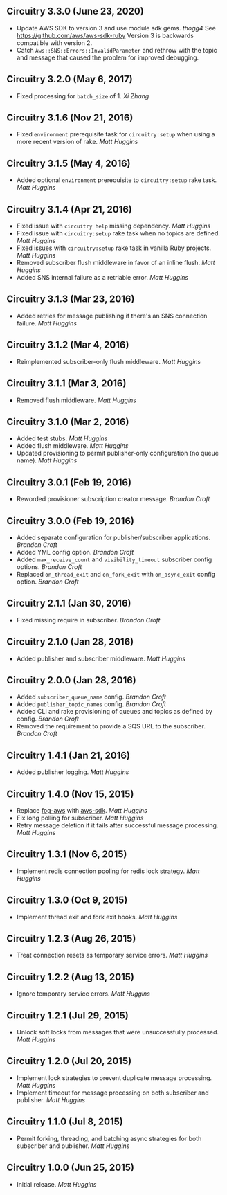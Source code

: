 ## Circuitry 3.3.0 (June 23, 2020)

* Update AWS SDK to version 3 and use module sdk gems. *thogg4*
  See https://github.com/aws/aws-sdk-ruby 
  Version 3 is backwards compatible with version 2.
* Catch `Aws::SNS::Errors::InvalidParameter` and rethrow with the topic
  and message that caused the problem for improved debugging.

## Circuitry 3.2.0 (May 6, 2017)

* Fixed processing for `batch_size` of 1. *Xi Zhang*

## Circuitry 3.1.6 (Nov 21, 2016)

* Fixed `environment` prerequisite task for `circuitry:setup` when using a more recent version
  of rake. *Matt Huggins*

## Circuitry 3.1.5 (May 4, 2016)

* Added optional `environment` prerequisite to `circuitry:setup` rake task. *Matt Huggins*

## Circuitry 3.1.4 (Apr 21, 2016)

* Fixed issue with `circuitry help` missing dependency. *Matt Huggins*
* Fixed issue with `circuitry:setup` rake task when no topics are defined. *Matt Huggins*
* Fixed issues with `circuitry:setup` rake task in vanilla Ruby projects. *Matt Huggins*
* Removed subscriber flush middleware in favor of an inline flush. *Matt Huggins*
* Added SNS internal failure as a retriable error. *Matt Huggins*

## Circuitry 3.1.3 (Mar 23, 2016)

* Added retries for message publishing if there's an SNS connection failure. *Matt Huggins*

## Circuitry 3.1.2 (Mar 4, 2016)

* Reimplemented subscriber-only flush middleware. *Matt Huggins*

## Circuitry 3.1.1 (Mar 3, 2016)

* Removed flush middleware. *Matt Huggins*

## Circuitry 3.1.0 (Mar 2, 2016)

* Added test stubs. *Matt Huggins*
* Added flush middleware. *Matt Huggins*
* Updated provisioning to permit publisher-only configuration (no queue name). *Matt Huggins*

## Circuitry 3.0.1 (Feb 19, 2016)

* Reworded provisioner subscription creator message. *Brandon Croft*

## Circuitry 3.0.0 (Feb 19, 2016)

* Added separate configuration for publisher/subscriber applications. *Brandon Croft*
* Added YML config option. *Brandon Croft*
* Added `max_receive_count` and `visibility_timeout` subscriber config options. *Brandon Croft*
* Replaced `on_thread_exit` and `on_fork_exit` with `on_async_exit` config option. *Brandon Croft*

## Circuitry 2.1.1 (Jan 30, 2016)

* Fixed missing require in subscriber. *Brandon Croft*

## Circuitry 2.1.0 (Jan 28, 2016)

* Added publisher and subscriber middleware. *Matt Huggins*

## Circuitry 2.0.0 (Jan 28, 2016)

* Added `subscriber_queue_name` config. *Brandon Croft*
* Added `publisher_topic_names` config. *Brandon Croft*
* Added CLI and rake provisioning of queues and topics as defined by config. *Brandon Croft*
* Removed the requirement to provide a SQS URL to the subscriber. *Brandon Croft*

## Circuitry 1.4.1 (Jan 21, 2016)

* Added publisher logging. *Matt Huggins*

## Circuitry 1.4.0 (Nov 15, 2015)

* Replace [fog-aws](https://github.com/fog/fog-aws) with
  [aws-sdk](https://github.com/aws/aws-sdk-ruby). *Matt Huggins*
* Fix long polling for subscriber. *Matt Huggins*
* Retry message deletion if it fails after successful message processing. *Matt Huggins*

## Circuitry 1.3.1 (Nov 6, 2015)

* Implement redis connection pooling for redis lock strategy. *Matt Huggins*

## Circuitry 1.3.0 (Oct 9, 2015)

* Implement thread exit and fork exit hooks. *Matt Huggins*

## Circuitry 1.2.3 (Aug 26, 2015)

* Treat connection resets as temporary service errors. *Matt Huggins*

## Circuitry 1.2.2 (Aug 13, 2015)

* Ignore temporary service errors. *Matt Huggins*

## Circuitry 1.2.1 (Jul 29, 2015)

* Unlock soft locks from messages that were unsuccessfully processed. *Matt Huggins*

## Circuitry 1.2.0 (Jul 20, 2015)

* Implement lock strategies to prevent duplicate message processing. *Matt Huggins*
* Implement timeout for message processing on both subscriber and publisher. *Matt Huggins*

## Circuitry 1.1.0 (Jul 8, 2015)

* Permit forking, threading, and batching async strategies for both subscriber and publisher.
  *Matt Huggins*

## Circuitry 1.0.0 (Jun 25, 2015)

* Initial release. *Matt Huggins*
